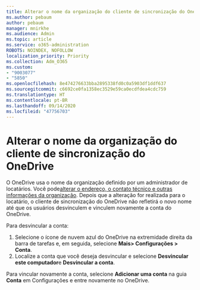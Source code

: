```yaml
---
title: Alterar o nome da organização do cliente de sincronização do OneDrive
ms.author: pebaum
author: pebaum
manager: mnirkhe
ms.audience: Admin
ms.topic: article
ms.service: o365-administration
ROBOTS: NOINDEX, NOFOLLOW
localization_priority: Priority
ms.collection: Adm_O365
ms.custom:
- "9003077"
- "5850"
ms.openlocfilehash: 8e474276633bba2895338fd0c0a5903df1ddf637
ms.sourcegitcommit: c6692ce0fa1358ec3529e59ca0ecdfdea4cdc759
ms.translationtype: HT
ms.contentlocale: pt-BR
ms.lasthandoff: 09/14/2020
ms.locfileid: "47756703"
---
```

# <a name="change-the-organization-name-for-the-onedrive-sync-client"></a>Alterar o nome da organização do cliente de sincronização do OneDrive

O OneDrive usa o nome da organização definido por um administrador de locatários.  Você pode[alterar o endereço, o contato técnico e outras informações da organização](https://docs.microsoft.com/microsoft-365/admin/manage/change-address-contact-and-more). Depois que a alteração for realizada para o locatário, o cliente de sincronização do OneDrive não refletirá o novo nome até que os usuários desvinculem e vinculem novamente a conta do OneDrive.

Para desvincular a conta:

1. Selecione o ícone de nuvem azul do OneDrive na extremidade direita da barra de tarefas e, em seguida, selecione  **Mais> Configurações > Conta**.
2. Localize a conta que você deseja desvincular e selecione  **Desvincular este computador**e  **Desvincular a conta**.

Para vincular novamente a conta, selecione  **Adicionar uma conta** na guia  **Conta** em Configurações e entre novamente no OneDrive.